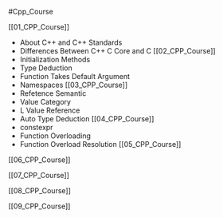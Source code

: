 #Cpp_Course 

[[01_CPP_Course]]
- About C++ and C++ Standards
- Differences Between C++ C Core and C
[[02_CPP_Course]]
- Initialization Methods
- Type Deduction
- Function Takes Default Argument
- Namespaces
[[03_CPP_Course]]
- Refetence Semantic
- Value Category
- L Value Reference
- Auto Type Deduction
[[04_CPP_Course]]
- constexpr
- Function Overloading
- Function Overload Resolution
[[05_CPP_Course]]

[[06_CPP_Course]]

[[07_CPP_Course]]

[[08_CPP_Course]]

[[09_CPP_Course]]

